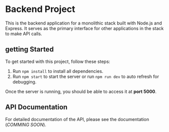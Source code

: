 # Backend Project
This is the backend application for a monolithic stack built with Node.js and Express. It serves as the primary interface for other applications in the stack to make API calls.

## getting Started
To get started with this project, follow these steps:

1. Run `npm install` to install all dependencies.
2. Run `npm start` to start the server or run `npm run dev` to auto refresh for debugging.

Once the server is running, you should be able to access it at __port 5000__.

## API Documentation
For detailed documentation of the API, please see the documentation (*COMMING SOON*).
